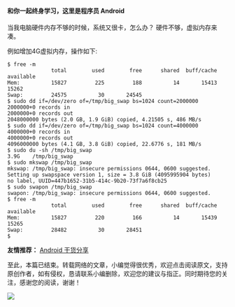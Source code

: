 #### 和你一起终身学习，这里是程序员 Android
当我电脑硬件内存不够的时候，系统又很卡，怎么办？
硬件不够，虚拟内存来凑。

例如增加4G虚拟内存，操作如下:

```
$ free -m
              total        used        free      shared  buff/cache   available
Mem:          15827         225         188          14       15413       15262
Swap:         24575          30       24545
$ sudo dd if=/dev/zero of=/tmp/big_swap bs=1024 count=2000000
2000000+0 records in
2000000+0 records out
2048000000 bytes (2.0 GB, 1.9 GiB) copied, 4.21505 s, 486 MB/s
$ sudo dd if=/dev/zero of=/tmp/big_swap bs=1024 count=4000000
4000000+0 records in
4000000+0 records out
4096000000 bytes (4.1 GB, 3.8 GiB) copied, 22.6776 s, 181 MB/s
$ sudo du -sh /tmp/big_swap
3.9G	/tmp/big_swap
$ sudo mkswap /tmp/big_swap
mkswap: /tmp/big_swap: insecure permissions 0644, 0600 suggested.
Setting up swapspace version 1, size = 3.8 GiB (4095995904 bytes)
no label, UUID=447b1652-31b5-414c-9b20-73f7a6f8cb25
$ sudo swapon /tmp/big_swap
swapon: /tmp/big_swap: insecure permissions 0644, 0600 suggested.
$ free -m
              total        used        free      shared  buff/cache   available
Mem:          15827         220         166          14       15439       15265
Swap:         28482          30       28451
$ 

```



**友情推荐：**
[Android 干货分享 ](https://mp.weixin.qq.com/s/zOTO6z7bvHGhN0lhTMvR8w)

至此，本篇已结束。转载网络的文章，小编觉得很优秀，欢迎点击阅读原文，支持原创作者，如有侵权，恳请联系小编删除，欢迎您的建议与指正。同时期待您的关注，感谢您的阅读，谢谢！


![](https://upload-images.jianshu.io/upload_images/5851256-9398f7356f9c0525.png?imageMogr2/auto-orient/strip%7CimageView2/2/w/1240)
